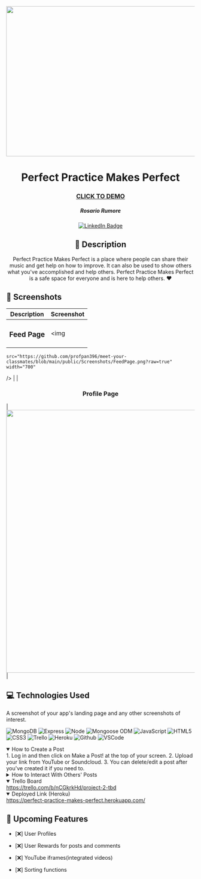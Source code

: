 <div id="header" align="center">

  <img src="https://i.imgur.com/SWnJt3V.jpg" width="800" height="400">

<div id="description" align="center">

  # Perfect Practice Makes Perfect

  ### [CLICK TO DEMO](https://perfect-practice-makes-perfect.herokuapp.com/)

  ##### Rosario Rumore

  [![LinkedIn Badge](https://img.shields.io/badge/-@Rosario-blue?style=flat&logo=Linkedin&logoColor=black)](www.linkedin.com/in/rosariorumore)

  ## :pencil: Description

 Perfect Practice Makes Perfect is a place where people can share their music and get help on how to improve. It can also be used to show others what you've accomplished and help others. Perfect Practice Makes Perfect is a safe space for everyone and is here to help others. :heart:

  </div>

</div>

  ## :camera_flash: Screenshots 

  |   Description | Screenshot | 
  |:-------------:| -----------|
  | <h3>Feed Page</h3> | <img
    src="https://github.com/profpan396/meet-your-classmates/blob/main/public/Screenshots/FeedPage.png?raw=true"
    width="700"
  /> |
  | <h3 align="center">Profile Page</h3> | <img
  src="https://github.com/profpan396/meet-your-classmates/raw/main/public/Screenshots/ProfilePage.png"
  width="700"
  /> |

   ## :computer: Technologies Used
  A screenshot of your app's landing page and any other screenshots of interest.

  ![MongoDB](https://img.shields.io/badge/-MongoDB-05122A?style=flat&logo=mongodb)
  ![Express](https://img.shields.io/badge/-Express-05122A?style=flat&logo=express)
  ![Node](https://img.shields.io/badge/-Node.js-05122A?style=flat&logo=node.js)
  ![Mongoose ODM](https://img.shields.io/badge/-Mongoose_ODM-05122A?style=flat&logo=mongodb)
  ![JavaScript](https://img.shields.io/badge/-JavaScript-05122A?style=flat&logo=javascript)
  ![HTML5](https://img.shields.io/badge/-HTML5-05122A?style=flat&logo=html5)
  ![CSS3](https://img.shields.io/badge/-CSS-05122A?style=flat&logo=css3)
  ![Trello](https://img.shields.io/badge/-Trello-05122A?style=flat&logo=trello)
  ![Heroku](https://img.shields.io/badge/-Heroku-05122A?style=flat&logo=heroku)
  ![Github](https://img.shields.io/badge/-GitHub-05122A?style=flat&logo=github)
  ![VSCode](https://img.shields.io/badge/-VS_Code-05122A?style=flat&logo=visualstudio)

  <details open>
  <summary> How to Create a Post </summary>
    1. Log in and then click on Make a Post! at the top of your screen.
    2. Upload your link from YouTube or Soundcloud.
    3. You can delete/edit a post after you've created it if you need to. 
</details>

<details>
  <summary> How to Interact With Others' Posts </summary>
    1. After you've logged in you can go to the comments on any post and add a comment.
    2. Read through the comments or find any video you like to give your own advice.
</details>

<details open>
  <summary> Trello Board </summary>
  <a href="https://trello.com/b/nCGkrkHd/project-2-tbd"
    > https://trello.com/b/nCGkrkHd/project-2-tbd </a
  >
</details>

<details open>
  <summary> Deployed Link (Heroku) </summary>
  <a href="https://perfect-practice-makes-perfect.herokuapp.com/"
    > https://perfect-practice-makes-perfect.herokuapp.com/ </a
  >
</details>

## :satellite: Upcoming Features

- [:x:] User Profiles

- [:x:] User Rewards for posts and comments

- [:x:] YouTube iframes(integrated videos)

- [:x:] Sorting functions
